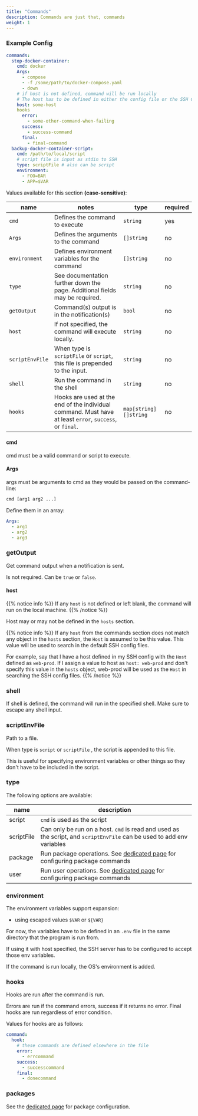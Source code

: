 ```yaml
---
title: "Commands"
description: Commands are just that, commands
weight: 1
---
```




### Example Config

```yaml
commands:
  stop-docker-container:
    cmd: docker
    Args:
      - compose
      - -f /some/path/to/docker-compose.yaml
      - down
    # if host is not defined, command will be run locally
    # The host has to be defined in either the config file or the SSH Config files
    host: some-host
    hooks
      error:
        - some-other-command-when-failing
      success:
        - success-command
      final:
        - final-command
  backup-docker-container-script:
    cmd: /path/to/local/script
    # script file is input as stdin to SSH
    type: scriptFile # also can be script
    environment:
      - FOO=BAR
      - APP=$VAR
```

Values available for this section **(case-sensitive)**:

| name | notes | type | required
| --- | --- | --- | --- |
| `cmd` | Defines the command to execute | `string` | yes |
| `Args` | Defines the arguments to the command | `[]string` | no |
| `environment` | Defines environment variables for the command | `[]string` | no |
| `type` | See documentation further down the page. Additional fields may be required. | `string` | no |
| `getOutput` | Command(s) output is in the notification(s) | `bool` | no |
| `host` | If not specified, the command will execute locally. | `string` | no |
| `scriptEnvFile` | When type is `scriptFile` or `script`, this file is prepended to the input. | `string` | no |
| `shell` | Run the command in the shell | `string` | no |
| `hooks` | Hooks are used at the end of the individual command. Must have at least `error`, `success`, or `final`. | `map[string][]string` | no |

#### cmd

cmd must be a valid command or script to execute.

#### Args

args must be arguments to cmd as they would be passed on the command-line:

```sh
cmd [arg1 arg2 ...]
```

Define them in an array:

```yaml
Args:
  - arg1
  - arg2
  - arg3
```

### getOutput

Get command output when a notification is sent.

Is not required. Can be `true` or `false`.

#### host

{{% notice info %}}
If any `host` is not defined or left blank, the command will run on the local machine.
{{% /notice %}}

Host may or may not be defined in the `hosts` section.

{{% notice info %}}
If any `host` from the commands section does not match any object in the `hosts` section, the `Host` is assumed to be this value. This value will be used to search in the default SSH config files.

For example, say that I have a host defined in my SSH config with the `Host` defined as `web-prod`.
If I assign a value to host as `host: web-prod` and don't specify this value in the `hosts` object, web-prod will be used as the `Host` in searching the SSH config files.
{{% /notice %}}

### shell

If shell is defined, the command will run in the specified shell.
Make sure to escape any shell input.

### scriptEnvFile

Path to a file.

When type is `script` or `scriptFile` , the script is appended to this file.

This is useful for specifying environment variables or other things so they don't have to be included in the script.

### type

The following options are available:

| name | description |
| --- | --- |
| script | `cmd` is used as the script |
| scriptFile | Can only be run on a host. `cmd` is read and used as the script, and `scriptEnvFile` can be used to add env variables |
| package | Run package operations. See [dedicated page](/config/packages) for configuring package commands |
| user | Run user operations. See [dedicated page](/config/user-commands) for configuring package commands |

### environment

The environment variables support expansion:

- using escaped values `$VAR` or `${VAR}`

For now, the variables have to be defined in an `.env` file in the same directory that the program is run from.

If using it with host specified, the SSH server has to be configured to accept those env variables.

If the command is run locally, the OS's environment is added.

### hooks

Hooks are run after the command is run.

Errors are run if the command errors, success if it returns no error. Final hooks are run regardless of error condition.

Values for hooks are as follows:

```yaml
command:
  hook:
    # these commands are defined elsewhere in the file
    error:
      - errcommand
    success:
      - successcommand
    final:
      - donecommand
```

### packages

See the [dedicated page](/config/packages) for package configuration.
